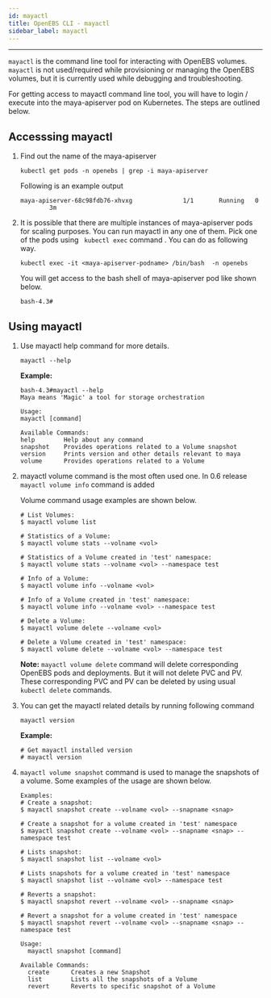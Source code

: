 ```yaml
---
id: mayactl
title: OpenEBS CLI - mayactl
sidebar_label: mayactl
---
```

------

`mayactl` is the command line tool for interacting with OpenEBS volumes. `mayactl` is not used/required while provisioning or managing the OpenEBS volumes, but it is currently used while debugging and troubleshooting. 

For getting access to mayactl command line tool, you will have to login / execute into the maya-apiserver pod on Kubernetes. The steps are outlined below.

## Accesssing mayactl

1. Find out the name of the maya-apiserver

   ```
   kubectl get pods -n openebs | grep -i maya-apiserver
   ```
   Following is an example output

   ```
   maya-apiserver-68c98fdb76-xhvxg              1/1       Running   0          3m
   ```

2. It is possible that there are multiple instances of maya-apiserver pods for scaling purposes. You can run mayactl in any one of them. Pick one of the pods using ` kubectl exec` command . You can do as following way.

   ```
   kubectl exec -it <maya-apiserver-podname> /bin/bash  -n openebs
   ```

   You will get access to the bash shell of maya-apiserver pod like shown below.

   `bash-4.3# ` 

## Using mayactl

1. Use mayactl help command for more details.

   ```
   mayactl --help
   ```

   **Example:**

   ```
   bash-4.3#mayactl --help
   Maya means 'Magic' a tool for storage orchestration
      
   Usage:
   mayactl [command]
      
   Available Commands:
   help        Help about any command
   snapshot    Provides operations related to a Volume snapshot
   version     Prints version and other details relevant to maya
   volume      Provides operations related to a Volume
   ```

2. mayactl volume command is the most often used one. In 0.6 release `mayactl volume info` command is added

   Volume command usage examples are shown below.

   ```
   # List Volumes:
   $ mayactl volume list
      
   # Statistics of a Volume:
   $ mayactl volume stats --volname <vol>
      
   # Statistics of a Volume created in 'test' namespace:
   $ mayactl volume stats --volname <vol> --namespace test
      
   # Info of a Volume:
   $ mayactl volume info --volname <vol>

   # Info of a Volume created in 'test' namespace:
   $ mayactl volume info --volname <vol> --namespace test

   # Delete a Volume:
   $ mayactl volume delete --volname <vol>
      
   # Delete a Volume created in 'test' namespace:
   $ mayactl volume delete --volname <vol> --namespace test
   ```


   **Note:** `mayactl volume delete` command will delete corresponding OpenEBS pods and deployments. But it will not delete PVC and PV. These corresponding PVC and PV can be deleted by using usual `kubectl delete` commands. 

3. You can get the mayactl related details by running following command

   ```
   mayactl version
   ```

   **Example:**

   ```
   # Get mayactl installed version
   # mayactl version
   ```

4. `mayactl volume snapshot` command is used to manage the snapshots of a volume. Some examples of the usage are shown below. 

   ```
   Examples:
   # Create a snapshot:
   $ mayactl snapshot create --volname <vol> --snapname <snap>

   # Create a snapshot for a volume created in 'test' namespace
   $ mayactl snapshot create --volname <vol> --snapname <snap> --namespace test

   # Lists snapshot:
   $ mayactl snapshot list --volname <vol>

   # Lists snapshots for a volume created in 'test' namespace
   $ mayactl snapshot list --volname <vol> --namespace test

   # Reverts a snapshot:
   $ mayactl snapshot revert --volname <vol> --snapname <snap>

   # Revert a snapshot for a volume created in 'test' namespace
   $ mayactl snapshot revert --volname <vol> --snapname <snap> --namespace test

   Usage:
     mayactl snapshot [command]

   Available Commands:
     create      Creates a new Snapshot
     list        Lists all the snapshots of a Volume
     revert      Reverts to specific snapshot of a Volume
   ```

<!-- Hotjar Tracking Code for https://docs.openebs.io -->
<script>
   (function(h,o,t,j,a,r){
       h.hj=h.hj||function(){(h.hj.q=h.hj.q||[]).push(arguments)};
       h._hjSettings={hjid:785693,hjsv:6};
       a=o.getElementsByTagName('head')[0];
       r=o.createElement('script');r.async=1;
       r.src=t+h._hjSettings.hjid+j+h._hjSettings.hjsv;
       a.appendChild(r);
   })(window,document,'https://static.hotjar.com/c/hotjar-','.js?sv=');
</script>
